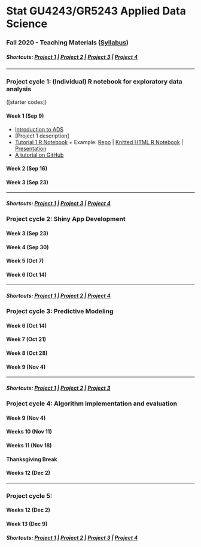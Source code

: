 # Stat GU4243/GR5243 Applied Data Science
### Fall 2020 - Teaching Materials ([Syllabus](/CourseInfo/G5243_ADS.md))

##### Shortcuts: [Project 1](#project-cycle-1-individual-r-notebook-for-exploratory-data-analysis) | [Project 2](#project-cycle-2-shiny-app-development) | [Project 3](#project-cycle-3-predictive-modeling) | [Project 4](#project-cycle-4-algorithm-implementation-and-evaluation)
----
### Project cycle 1: (Individual) R notebook for exploratory data analysis 

([starter codes]<!--(Projects_StarterCodes/Project1-RNotebook)-->)

#### Week 1 (Sep 9)

+ [Introduction to ADS](Tutorials/wk1-Intro.pdf)
+ [Project 1 description]<!--(Projects_StarterCodes/Project1-RNotebook/doc/Proj1_desc.md)-->
+ [Tutorial 1 R Notebook](https://cdn.rawgit.com/TZstatsADS/ADS_Teaching/04f772cb/Tutorials/tutorial_rnotebook.html) + Example: [Repo](https://github.com/TZstatsADS/Fall2018-Proj1-wanghouyaoleyao) | [Knitted HTML R Notebook](http://tzstatsads.github.io/tutorials/proj1_jiaqianyu.html) | [Presentation](https://www.youtube.com/watch?v=tBIuh_tZ98Q&feature=youtu.be)
+ [A tutorial on GitHub](Tutorials/wk1-GitHub_simplified)

#### Week 2 (Sep 16)
<!--
+ [An example R notebook on presidential speeches](Tutorials/wk2-TextMining) ([HTML](http://tzstatsads.github.io/tutorials/wk2_TextMining.html))
    + [zipped folder](Tutorials/wk2-TextMining.zip)
    + [known running issues & solutions](https://gist.github.com/jokerkeny/18c396a00f1e0ab367b9721552013ec7), prepared by Yang Yang [@jokerkeny](https://github.com/jokerkeny)
+ [Overview of starter codes](Projects_StarterCodes/Project1-RNotebook)
+ [Interactive Word Cloud](Tutorials/wk2-TextMining/doc/InteractiveWordCloud.Rmd)
+ Data Story Examples: [Example 1](http://www.columbia.edu/~hl3099/proj1_report.html) ([repo](https://github.com/TZstatsADS/Spring2018-Project1-Hongyu-Li)), [Example 2](https://github.com/TZstatsADS/fall2017-project1-duanshiqi).
+ Discussion and Q&A
-->
#### Week 3 (Sep 23)
<!--
+ Project 1 presentations.
-->

<!--[Finished student projects](https://github.com/TZstatsADS?utf8=✓&q=Fall2020-project1&type=&language=)-->

----
##### Shortcuts: [Project 1](#project-cycle-1-individual-r-notebook-for-exploratory-data-analysis) | [Project 3](#project-cycle-3-predictive-modeling) | [Project 4](#project-cycle-4-algorithm-implementation-and-evaluation)

### Project cycle 2: Shiny App Development
<!--
([starter codes](Projects_StarterCodes/Project2-ShinyApp))
-->
#### Week 3 (Sep 23)
<!--
+ [Project 2](Projects_StarterCodes/Project2-ShinyApp) starts.
  	+ Check Piazza for your project team and *GitHub join link*.
  	+ After you join project 2, you can **clone** your team's GitHub repo to your local computer. 
  	+ You can find in the *starter codes* 
   		+ the project description, 
   		+ an example **toy** shiny app 
    	+ a short tutorial to get you started.
-->
#### Week 4 (Sep 30)
<!--
+ [Spatial data visualization](Tutorials/wk4-DataVis.pdf)
+ Tutorial on project 2 - [Introduction to shiny app](http://tzstatsads.github.io/tutorials/wk3_Tutorial2.html) ([app](Projects_StarterCodes/Project2-ShinyApp/app/))
+ Shiny Tutorial ([zipped folder](Tutorials/wk4-Shiny_tutorial.zip)) ([online link](https://chengliangtang.shinyapps.io/shiny_tutorial_2017fall/))
+ Shiny Examples from 2019 Fall (Example 1: [Online](https://grac4ie.shinyapps.io/NYCshooting/), [Repo](https://github.com/TZstatsADS/fall2019-proj2--sec2-grp10); Example 2: [Online](https://adsproject2group8.shinyapps.io/Project/), [Repo](https://github.com/TZstatsADS/fall2019-proj2--sec2-grp8))
+ [A note on contribution](/Projects_StarterCodes/Project2-ShinyApp/doc/a_note_on_contributions.md)
+ Discussion and Q&A
-->
#### Week 5 (Oct 7)
<!--
+ Feedback on project 1
+ [Tutorial on SQL in R](https://htmlpreview.github.io/?https://github.com/TZstatsADS/ADS_Teaching/blob/master/Tutorials/wk5-SQL%2BGCP/sql.html)([zipped folder](https://github.com/TZstatsADS/ADS_Teaching/blob/master/Tutorials/wk5-sql.zip))
+ [Tutorial on RShiny Deployment in GCP](https://htmlpreview.github.io/?https://github.com/TZstatsADS/ADS_Teaching/blob/master/Tutorials/wk5-SQL%2BGCP/Rshiny_GCP.html)
+ [Tutorial on giving presentations](Tutorials/MakingPresentation.pdf)
+ Brainstorm on project 2
-->
#### Week 6 (Oct 14)
<!--
+ Project 2 presentations
-->

<!--[Finished student projects](https://github.com/TZstatsADS?utf8=✓&q=Fall2020-project2&type=&language=)-->

----
##### Shortcuts: [Project 1](#project-cycle-1-individual-r-notebook-for-exploratory-data-analysis) | [Project 2](#project-cycle-2-shiny-app-development) | [Project 4](#project-cycle-4-algorithm-implementation-and-evaluation)

### Project cycle 3: Predictive Modeling
<!--
([starter codes](Projects_StarterCodes/Project3-FacialEmotionRecognition))
-->
#### Week 6 (Oct 14)
<!--
+ [Project 3](Projects_StarterCodes/Project3-FacialEmotionRecognition/doc/project3_desc.md) starts.
  + Check Piazza for your project team and GitHub join link.
  + After you join project 3, you can **clone** your team's GitHub repo to your local computer. 
  + You can find in the *starter codes* 
    + [Intro to Project 3](Projects_StarterCodes/Project3-FacialEmotionRecognition/doc/project3_desc.md) ([motivation](https://www.google.com/search?q=AI+cat+as+dog&sxsrf=ACYBGNRZNs6rZMCtrwrwPz_o0NXRQaOa6g:1571330905449&source=lnms&tbm=isch&sa=X&ved=0ahUKEwj7g8bj36PlAhUDVt8KHUHAANIQ_AUIEigB&biw=1517&bih=735#imgrc=inZcVvOGHsI6ZM))
    + an example `main.rmd` that provides an example structure for this project.  [Example `main.Rmd`](Projects_StarterCodes/Project3-FacialEmotionRecognition/doc/Main.Rmd)
-->
#### Week 7 (Oct 21)
<!--
+ Recap on [project 3 requirements](Projects_StarterCodes/Project3-FacialEmotionRecognition/doc/project3_desc.md) and [starter codes](Projects_StarterCodes/Project3-FacialEmotionRecognition/). 
+ Tutorials + Q&A
	+ Tutorials: [Basic Image Analysis](https://htmlpreview.github.io/?https://github.com/TZstatsADS/ADS_Teaching/blob/master/Tutorials/wk7-ImageAnalysis/EBImage&SIFT/imageanalysis.html) ([zipped folder](Tutorials/wk7-ImageAnalysis.zip)) + [Fiducial Detection](Tutorials/wk7-FiducialDetection.pdf) 
	+ Tutorial on [gradient boosting machines (GBM)](Tutorials/wk8-GBM_tutorial.pdf)
		+ [A shiny app on GBM](https://tz33cu.shinyapps.io/Tutorial7-GBM/) [[R codes](https://github.com/tz33cu/Data-Science-with-R/tree/master/Tutorials/Tutorial7-GBM)]
-->		
#### Week 8 (Oct 28) 
<!--
+ [Overview on predictive modeling](Tutorials/wk8-TutorialModelSelection.pdf)
+ Project submission checklist (on piazza)
+ Discussion
-->
#### Week 9 (Nov 4) 
<!--
+ Project 3 submission and presentations
-->

<!--[Finished student projects](https://github.com/TZstatsADS?utf8=✓&q=Fall2020-project3&type=&language=)-->

----
##### Shortcuts: [Project 1](#project-cycle-1-individual-r-notebook-for-exploratory-data-analysis) | [Project 2](#project-cycle-2-shiny-app-development) | [Project 3](#project-cycle-3-predictive-modeling) 

### Project cycle 4: Algorithm implementation and evaluation
<!--
([starter codes](Projects_StarterCodes/Project4-RecommenderSystem))
-->
#### Week 9 (Nov 4) 
<!--
+ Introduction to [Project 4](Projects_StarterCodes/Project4-RecommenderSystem/doc/project4_desc.md)
+ [Introduction to Recommender Systems](https://docs.google.com/presentation/d/1bA_uE5D3qnJDaf3DwZ-ZzmR641vVl32oO8pdZEbYafo/edit#slide=id.g643d58c4a4_0_11).
-->
#### Weeks 10 (Nov 11)
<!--
+ Recap on project 4 requirements.
+ Overview of the [starter codes](Projects_StarterCodes/Project4-RecommenderSystem)
+ [Overview of the reference papers](Projects_StarterCodes/Project4-RecommenderSystem/doc/Matrix%20Factorization.pdf).
+ [Method assignment](Projects_StarterCodes/Project4-RecommenderSystem/doc/Proj4_pairings_2020_Spring.pdf).
-->
#### Weeks 11 (Nov 18)
<!--
+ Team Meeting
-->
#### Thanksgiving Break

#### Weeks 12 (Dec 2)
<!--
+ Project 4 presentations
-->

<!--[Finished student projects](https://github.com/TZstatsADS?utf8=✓&q=Fall2020-project4&type=&language=)-->

----
### Project cycle 5: 

#### Weeks 12 (Dec 2)
<!--
+ Project 5 discussions
+ [Project 3 Summary](https://htmlpreview.github.io/?https://github.com/TZstatsADS/ADS_Teaching/blob/master/Tutorials/project3_summary.html)
-->
#### Week 13 (Dec 9)
<!--
+ Project 5 presentations
-->

<!--[Finished student projects](https://github.com/TZstatsADS?utf8=✓&q=Fall2020-project5&type=&language=)-->

##### Shortcuts: [Project 1](#project-cycle-1-individual-r-notebook-for-exploratory-data-analysis) | [Project 2](#project-cycle-2-shiny-app-development) | [Project 3](#project-cycle-3-predictive-modeling) | [Project 4](#project-cycle-4-algorithm-implementation-and-evaluation)

